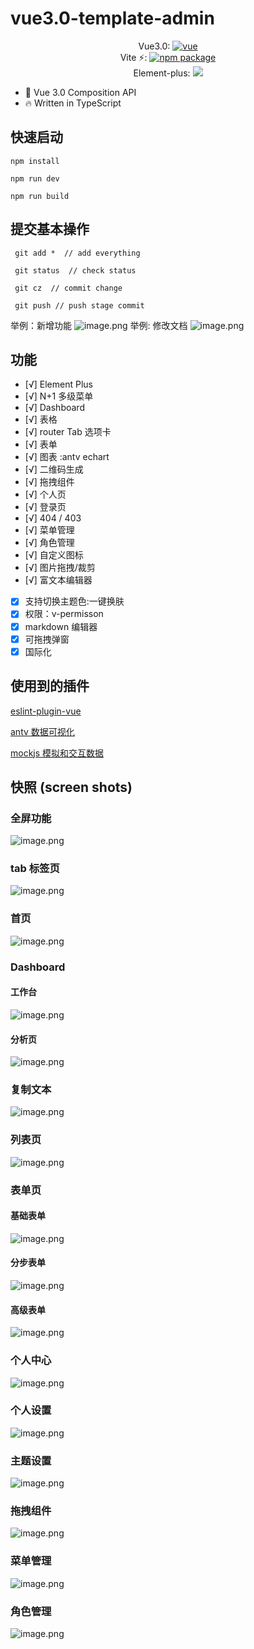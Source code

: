# vue3.0-template-admin

<p align="center">
Vue3.0:
<a href="https://www.npmjs.com/package/vue/v/next">
    <img src="https://img.shields.io/npm/v/vue/next.svg" alt="vue">
  </a>
  </br>
  Vite ⚡:
    <a href="https://npmjs.com/package/vite"><img src="https://img.shields.io/npm/v/vite.svg" alt="npm package"></a>
  </br>
Element-plus:
<a href="https://www.npmjs.org/package/element-plus">
<img src="https://img.shields.io/npm/v/element-plus.svg">
</a>

</p>

- 💪 Vue 3.0 Composition API
- 🔥 Written in TypeScript

## 快速启动

```
npm install

npm run dev

npm run build
```

## 提交基本操作

     git add *  // add everything

     git status  // check status

     git cz  // commit change

     git push // push stage commit

举例：新增功能
![image.png](https://p9-juejin.byteimg.com/tos-cn-i-k3u1fbpfcp/2a1f4ad3d8f441898d37215da1c0c3e1~tplv-k3u1fbpfcp-watermark.image)
举例: 修改文档
![image.png](https://p9-juejin.byteimg.com/tos-cn-i-k3u1fbpfcp/cbb57adedaf84063b672b7802eeff6e6~tplv-k3u1fbpfcp-watermark.image)

## 功能

- [√] Element Plus
- [√] N+1 多级菜单
- [√] Dashboard
- [√] 表格
- [√] router Tab 选项卡
- [√] 表单
- [√] 图表 :antv echart
- [√] 二维码生成
- [√] 拖拽组件
- [√] 个人页
- [√] 登录页
- [√] 404 / 403
- [√] 菜单管理
- [√] 角色管理
- [√] 自定义图标
- [√] 图片拖拽/裁剪
- [√] 富文本编辑器

- [x] 支持切换主题色:一键换肤
- [x] 权限：v-permisson
- [x] markdown 编辑器
- [x] 可拖拽弹窗
- [x] 国际化

## 使用到的插件

[eslint-plugin-vue](https://eslint.vuejs.org/user-guide/#faq)

[antv 数据可视化](https://antv.vision/zh)

[mockjs 模拟和交互数据](http://mockjs.com/)

## 快照 (screen shots)

### 全屏功能

![image.png](https://p9-juejin.byteimg.com/tos-cn-i-k3u1fbpfcp/9a65c47c1194442d86e4a18128aa59d5~tplv-k3u1fbpfcp-watermark.image)

### tab 标签页

![image.png](https://p1-juejin.byteimg.com/tos-cn-i-k3u1fbpfcp/fd7269635ab043f4a61302f2b7374906~tplv-k3u1fbpfcp-watermark.image)

### 首页

![image.png](https://p1-juejin.byteimg.com/tos-cn-i-k3u1fbpfcp/9e7a8852ae924151acc5e416fb91bf6a~tplv-k3u1fbpfcp-watermark.image)

### Dashboard

#### 工作台

![image.png](https://p6-juejin.byteimg.com/tos-cn-i-k3u1fbpfcp/f6586b8a2a6d42e9844519217f277b74~tplv-k3u1fbpfcp-watermark.image)

#### 分析页

![image.png](https://p9-juejin.byteimg.com/tos-cn-i-k3u1fbpfcp/580b489dd06e4f47a4fcacd9085215f9~tplv-k3u1fbpfcp-watermark.image)

### 复制文本

![image.png](https://p1-juejin.byteimg.com/tos-cn-i-k3u1fbpfcp/b9e2af7e1649444aa043225a936a8595~tplv-k3u1fbpfcp-watermark.image)

### 列表页

![image.png](https://p1-juejin.byteimg.com/tos-cn-i-k3u1fbpfcp/0eee8f0290ba4947812443ce79a2fbf0~tplv-k3u1fbpfcp-watermark.image)

### 表单页

#### 基础表单

![image.png](https://p3-juejin.byteimg.com/tos-cn-i-k3u1fbpfcp/caf0c1063ecc42308e042d3ad73002f9~tplv-k3u1fbpfcp-watermark.image)

#### 分步表单

![image.png](https://p6-juejin.byteimg.com/tos-cn-i-k3u1fbpfcp/720403d47fd841c4848430b62980d7f7~tplv-k3u1fbpfcp-watermark.image)

#### 高级表单

![image.png](https://p9-juejin.byteimg.com/tos-cn-i-k3u1fbpfcp/75374c2519e34a509d51381a93da7e97~tplv-k3u1fbpfcp-watermark.image)

### 个人中心

![image.png](https://p9-juejin.byteimg.com/tos-cn-i-k3u1fbpfcp/e93867b395394f39926a0b3b88da39dd~tplv-k3u1fbpfcp-watermark.image)

### 个人设置

![image.png](https://p6-juejin.byteimg.com/tos-cn-i-k3u1fbpfcp/ddf3f9dbe5b84230b030de41c83912b2~tplv-k3u1fbpfcp-watermark.image)

### 主题设置

![image.png](https://p1-juejin.byteimg.com/tos-cn-i-k3u1fbpfcp/cc192a56d9104cd3b8404b37c024ac76~tplv-k3u1fbpfcp-watermark.image)

### 拖拽组件

![image.png](https://p9-juejin.byteimg.com/tos-cn-i-k3u1fbpfcp/6fa6e9b7f60a440196b6b7b8586dc64f~tplv-k3u1fbpfcp-watermark.image)

### 菜单管理

![image.png](https://p3-juejin.byteimg.com/tos-cn-i-k3u1fbpfcp/8dcdc968093348c8a2cfe2f6d17c2c59~tplv-k3u1fbpfcp-watermark.image)

### 角色管理

![image.png](https://p3-juejin.byteimg.com/tos-cn-i-k3u1fbpfcp/2d3e75f06808445ba3aab88186633d4e~tplv-k3u1fbpfcp-watermark.image)

